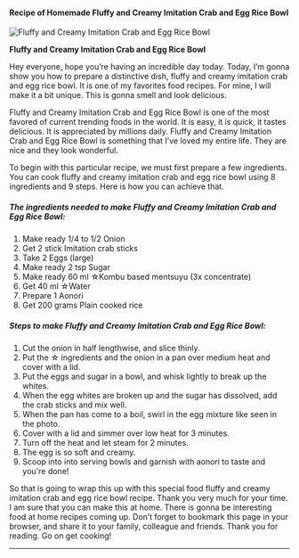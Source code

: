             

#### Recipe of Homemade Fluffy and Creamy Imitation Crab and Egg Rice Bowl

![Fluffy and Creamy Imitation Crab and Egg Rice Bowl](https://img-global.cpcdn.com/recipes/5413161564897280/751x532cq70/fluffy-and-creamy-imitation-crab-and-egg-rice-bowl-recipe-main-photo.jpg)

**Fluffy and Creamy Imitation Crab and Egg Rice Bowl**

Hey everyone, hope you’re having an incredible day today. Today, I’m gonna show you how to prepare a distinctive dish, fluffy and creamy imitation crab and egg rice bowl. It is one of my favorites food recipes. For mine, I will make it a bit unique. This is gonna smell and look delicious.

Fluffy and Creamy Imitation Crab and Egg Rice Bowl is one of the most favored of current trending foods in the world. It is easy, it is quick, it tastes delicious. It is appreciated by millions daily. Fluffy and Creamy Imitation Crab and Egg Rice Bowl is something that I’ve loved my entire life. They are nice and they look wonderful.

To begin with this particular recipe, we must first prepare a few ingredients. You can cook fluffy and creamy imitation crab and egg rice bowl using 8 ingredients and 9 steps. Here is how you can achieve that.

##### The ingredients needed to make Fluffy and Creamy Imitation Crab and Egg Rice Bowl:

1.  Make ready 1/4 to 1/2 Onion
2.  Get 2 stick Imitation crab sticks
3.  Take 2 Eggs (large)
4.  Make ready 2 tsp Sugar
5.  Make ready 60 ml ☆Kombu based mentsuyu (3x concentrate)
6.  Get 40 ml ☆Water
7.  Prepare 1 Aonori
8.  Get 200 grams Plain cooked rice

##### Steps to make Fluffy and Creamy Imitation Crab and Egg Rice Bowl:

1.  Cut the onion in half lengthwise, and slice thinly.
2.  Put the ☆ ingredients and the onion in a pan over medium heat and cover with a lid.
3.  Put the eggs and sugar in a bowl, and whisk lightly to break up the whites.
4.  When the egg whites are broken up and the sugar has dissolved, add the crab sticks and mix well.
5.  When the pan has come to a boil, swirl in the egg mixture like seen in the photo.
6.  Cover with a lid and simmer over low heat for 3 minutes.
7.  Turn off the heat and let steam for 2 minutes.
8.  The egg is so soft and creamy.
9.  Scoop into into serving bowls and garnish with aonori to taste and you're done!

So that is going to wrap this up with this special food fluffy and creamy imitation crab and egg rice bowl recipe. Thank you very much for your time. I am sure that you can make this at home. There is gonna be interesting food at home recipes coming up. Don’t forget to bookmark this page in your browser, and share it to your family, colleague and friends. Thank you for reading. Go on get cooking!

* * *